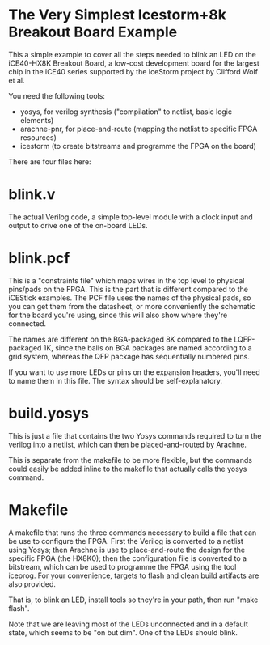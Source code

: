 The Very Simplest Icestorm+8k Breakout Board Example
====

This a simple example to cover all the steps needed to blink an LED on the iCE40-HX8K Breakout Board, a low-cost development board for the largest chip in the iCE40 series supported by the IceStorm project by Clifford Wolf et al.

You need the following tools:

* yosys, for verilog synthesis ("compilation" to netlist, basic logic elements)
* arachne-pnr, for place-and-route (mapping the netlist to specific FPGA resources)
* icestorm (to create bitstreams and programme the FPGA on the board)

There are four files here:

# blink.v

The actual Verilog code, a simple top-level module with a clock input and output to drive one of the on-board LEDs.

# blink.pcf

This is a "constraints file" which maps wires in the top level to physical pins/pads on the FPGA. This is the part that is different compared to the iCEStick examples. The PCF file uses the names of the physical pads, so you can get them from the datasheet, or more conveniently the schematic for the board you're using, since this will also show where they're connected. 

The names are different on the BGA-packaged 8K compared to the LQFP-packaged 1K, since the balls on BGA packages are named according to a grid system, whereas the QFP package has sequentially numbered pins.

If you want to use more LEDs or pins on the expansion headers, you'll need to name them in this file. The syntax should be self-explanatory.

# build.yosys

This is just a file that contains the two Yosys commands required to turn the verilog into a netlist, which can then be placed-and-routed by Arachne.

This is separate from the makefile to be more flexible, but the commands could easily be added inline to the makefile that actually calls the yosys command.

# Makefile

A makefile that runs the three commands necessary to build a file that can be use to configure the FPGA. First the Verilog is converted to a netlist using Yosys; then Arachne is use to place-and-route the design for the specific FPGA (the HX8K0); then the configuration file is converted to a bitstream, which can be used to programme the FPGA using the tool iceprog. For your convenience, targets to flash and clean build artifacts are also provided.

That is, to blink an LED, install tools so they're in your path, then run "make flash".

Note that we are leaving most of the LEDs unconnected and in a default state, which seems to be "on but dim". One of the LEDs should blink.
